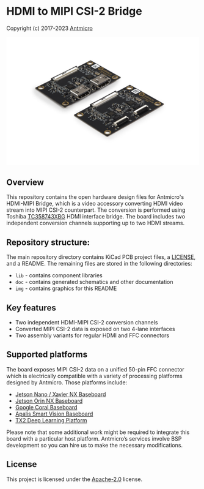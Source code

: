 # HDMI to MIPI CSI-2 Bridge

Copyright (c) 2017-2023 [Antmicro](https://www.antmicro.com)

![HDMI-MIPI Bridge](/img/hdmi-mipi-bridge.jpg)

## Overview
This repository contains the open hardware design files for Antmicro's HDMI-MIPI Bridge, which is a video accessory converting HDMI video stream into MIPI CSI-2 counterpart.
The conversion is performed using Toshiba [TC358743XBG](https://toshiba.semicon-storage.com/ap-en/semiconductor/product/interface-bridge-ics-for-mobile-peripheral-devices/hdmir-interface-bridge-ics/detail.TC358743XBG.html) HDMI interface bridge.
The board includes two independent conversion channels supporting up to two HDMI streams.

## Repository structure:

The main repository directory contains KiCad PCB project files, a [LICENSE](LICENSE), and a README.
The remaining files are stored in the following directories:

* `lib` - contains component libraries
* `doc` - contains generated schematics and other documentation
* `img` - contains graphics for this README

## Key features

* Two independent HDMI-MIPI CSI-2 conversion channels
* Converted MIPI CSI-2 data is exposed on two 4-lane interfaces
* Two assembly variants for regular HDMI and FFC connectors

## Supported platforms

The board exposes MIPI CSI-2 data on a unified 50-pin FFC connector which is electrically compatible with a variety of processing platforms designed by Antmicro.
Those platforms include: 

* [Jetson Nano / Xavier NX Baseboard](https://github.com/antmicro/jetson-nano-baseboard)
* [Jetson Orin NX Baseboard](https://github.com/antmicro/jetson-orin-baseboard)
* [Google Coral Baseboard](https://github.com/antmicro/google-coral-baseboard)
* [Apalis Smart Vision Baseboard](https://github.com/antmicro/apalis-smart-vision-baseboard)
* [TX2 Deep Learning Platform](https://github.com/antmicro/jetson-tx2-deep-learning-platform)

Please note that some additional work might be required to integrate this board with a particular host platform.
Antmicro’s services involve BSP development so you can hire us to make the necessary modifications.

## License

This project is licensed under the [Apache-2.0](LICENSE) license.

